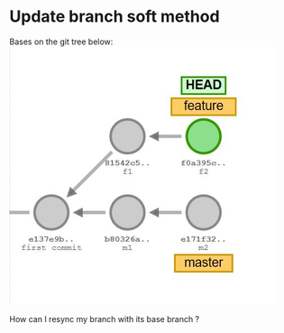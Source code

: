 # Update branch soft method

Bases on the git tree below:
![commit base](assets/update_branch_1.JPG)

How can I resync my branch with its base branch ?
